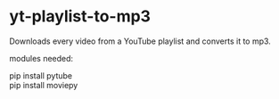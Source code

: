 # yt-playlist-to-mp3
Downloads every video from a YouTube playlist and converts it to mp3. 

modules needed:

pip install pytube  
pip install moviepy
